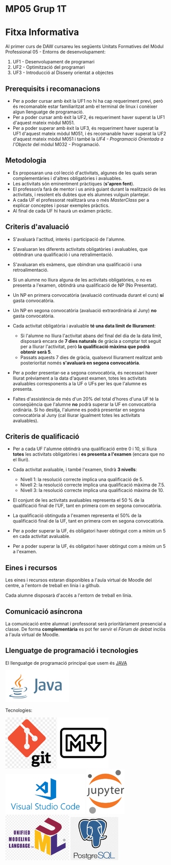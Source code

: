 # MP05 Grup 1T
# Fitxa Informativa

Al primer curs de DAW cursareu les següents Unitats Formatives del Mòdul Professional 05 - Entorns de desenvolupament:

1. UF1 - Desenvolupament de programari
2. UF2 - Optimització del programari
3. UF3 - Introducció al Disseny orientat a objectes


## Prerequisits i recomanacions

- Per a poder cursar amb èxit la UF1 no hi ha cap requeriment previ, però és recomanable estar familiaritzat amb el terminal de linux i conèixer algun llenguatge de programació.
- Per a poder cursar amb èxit la UF2, és requeriment haver superat la UF1 d'aquest mateix mòdul M051.
- Per a poder superar amb èxit la UF3, és requeriment haver superat la UF1 d'aquest mateix mòdul M051, i és recomanable haver superat la UF2 d'aquest mateix mòdul M051 i també la _UF4 - Programació Orientada a l'Objecte_ del mòdul M032 - Programació.

## Metodologia

- Es proposaran una col·lecció d'activitats, algunes de les quals seran complementàries i d'altres obligatòries i avaluables.
- Les activitats són eminentment pràctiques (**s'apren fent**).
- El professor/a farà de mentor i us anirà guiant durant la realització de les activitats, i resolent els dubtes que els alumnes vulguin plantejar.
- A cada UF el professorat realitzarà una o més _MasterClass_ per a explicar conceptes i posar exemples pràctics.
- Al final de cada UF hi haurà un exàmen pràctic.

## Criteris d'avaluació

- S'avaluarà l'actitud, interès i participació de l'alumne.
- S'avaluaran les diferents activitats obligatòries i avaluables, que obtindran una qualificació i una retralimentació.
- S'avaluaran els exàmens, que obindran una qualificació i una retroalimentació.
- Si un alumne no lliura alguna de les activitats obligatòries, o no es presenta a l'examen, obtindrà una qualificació de NP (No Presentat).
- Un NP en primera convocatòria (avaluació continuada durant el curs) **sí** gasta convocatòria.
- Un NP en segona convocatòria (avaluació extraordinària al Juny) **no** gasta convocatòria.
- Cada activitat obligatòria i avaluable **té una data límit de lliurament**: 

    * Si l'alumne no lliura l'activitat abans del final del dia de la data límit, disposarà encara de **7 dies naturals** de gràcia a comptar tot seguit per a lliurar l'activitat, però **la qualificació màxima que podrà obtenir serà 5**. 
    * Passats aquests 7 dies de gràcia, qualsevol lliurament realitzat amb posterioritat només **s'avaluarà en segona convocatòria**.

- Per a poder presentar-se a segona convocatòria, és necessari haver lliurat prèviament a la data d'aquest examen, totes les activitats avaluables corresponents a la UF o UFs per les que l'alumne es presenta.

- Faltes d'assistència de més d'un 20% del total d'hores d'una UF té la conseqüència que l'alumne **no** podrà superar la UF en convocatòria ordinària. Si ho desitja, l'alumne es podrà presentar en segona convocatòria al Juny (cal lliurar igualment totes les activitats avaluables).

## Criteris de qualificació

- Per a cada UF l'alumne obtindrà una qualificació entre 0 i 10, si lliura **totes** les activitats obligatòries i **es presenta a l'examen** (encara que no el lliuri).

- Cada activitat avaluable, i també l'examen, tindrà **3 nivells**:

    * Nivell 1: la resolució correcte implica una qualificació de 5.
    * Nivell 2: la resolució correcte implica una qualificació màxima de 7.5.
    * Nivell 3: la resolució correcte implica una qualificació màxima de 10.


- El conjunt de les activitats avaluables representa el 50 % de la qualificació final de l'UF, tant en primera com en segona convocatòria.

- La qualificació obtinguda a l'examen representa el 50% de la qualificació final de la UF, tant en primera com en segona convocatòria.

- Per a poder superar la UF, és obligatori haver obtingut com a mínim un 5 en cada activitat avaluable.

- Per a poder superar la UF, és obligatori haver obtingut com a mínim un 5 a l'examen.


## Eines i recursos

Les eines i recursos estaran disponibles a l'aula virtual de Moodle del centre, a l'entorn de treball en línia i a github.

Cada alumne disposarà d'accés a l'entorn de treball en línia.


## Comunicació asíncrona

La comunicació entre alumnat i professorat serà prioritàriament presencial a classe. De forma **complementària** es pot fer servir el _Fòrum de debat_ inclòs a l'aula virtual de Moodle.


## Llenguatge de programació i tecnologies

El llenguatge de programació principal que usem és 
[JAVA](https://ca.wikipedia.org/wiki/Java_(llenguatge_de_programaci%C3%B3))

 
<img src="./images/java_logo_icon.png" alt="java logo" width="200"/>

Tecnologies: 

<img src="./images/git-logo.png" alt="git" width="160"/> <img src="./images/markdown.png" alt="markdown" width="160"/>
<img src="./images/vscode-logo.png" alt="vscode" width="250"/>  <img src="./images/jupyter-logo.png" alt="jupyter" width="120"/>    <img src="./images/uml-logo.png" alt="uml" width="200"/> <img src="./images/postgresql-logo.png" alt="postgres" width="150"/>

